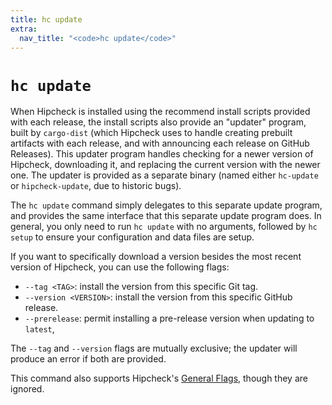 ```yaml
---
title: hc update
extra:
  nav_title: "<code>hc update</code>"
---
```


# `hc update`

When Hipcheck is installed using the recommend install scripts provided with
each release, the install scripts also provide an "updater" program, built
by `cargo-dist` (which Hipcheck uses to handle creating prebuilt artifacts
with each release, and with announcing each release on GitHub Releases).
This updater program handles checking for a newer version of Hipcheck,
downloading it, and replacing the current version with the newer one.
The updater is provided as a separate binary (named either `hc-update`
or `hipcheck-update`, due to historic bugs).

The `hc update` command simply delegates to this separate update program,
and provides the same interface that this separate update program does.
In general, you only need to run `hc update` with no arguments, followed
by `hc setup` to ensure your configuration and data files are setup.

If you want to specifically download a version besides the most recent
version of Hipcheck, you can use the following flags:

- `--tag <TAG>`: install the version from this specific Git tag.
- `--version <VERSION>`: install the version from this specific GitHub
  release.
- `--prerelease`: permit installing a pre-release version when updating
  to `latest`,

The `--tag` and `--version` flags are mutually exclusive; the updater will
produce an error if both are provided.

This command also supports Hipcheck's [General Flags](@/docs/guide/cli/general-flags.md), though
they are ignored.
